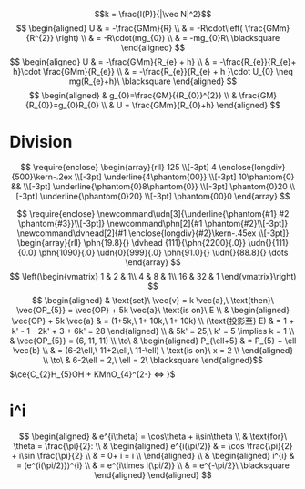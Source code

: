 $$k = \frac{l(P)}{|\vec N|^2}$$
$$
\begin{aligned}
U & = -\frac{GMm}{R} \\
 & = -R\cdot\left( \frac{GMm}{R^{2}} \right) \\
 & = -R\cdot(mg_{0}) \\
 & = -mg_{0}R\ \blacksquare
\end{aligned}
$$
$$
\begin{aligned}
U &  = -\frac{GMm}{R_{e} + h} \\
 & = -\frac{R_{e}}{R_{e}+ h}\cdot \frac{GMm}{R_{e}} \\
 & = -\frac{R_{e}}{R_{e} + h }\cdot U_{0} \neq mg(R_{e}+h)\ \blacksquare
\end{aligned}
$$
$$
\begin{aligned}
 & g_{0}=\frac{GM}{{R_{0}}^{2}} \\
 & \frac{GM}{R_{0}}=g_{0}R_{0} \\
 & U = \frac{GMm}{R_{0}+h}
\end{aligned}
$$
# Division
$$
\require{enclose} 
\begin{array}{rll} 
125  \\[-3pt] 
4 \enclose{longdiv}{500}\kern-.2ex \\[-3pt] 
\underline{4\phantom{00}} \\[-3pt]
10\phantom{0} &&  \\[-3pt] 
\underline{\phantom{0}8\phantom{0}} \\[-3pt] 
\phantom{0}20  \\[-3pt] 
\underline{\phantom{0}20}  \\[-3pt] 
\phantom{00}0 
\end{array} 
$$

$$
\require{enclose} 
\newcommand\udn[3]{\underline{\phantom{#1} #2 \phantom{#3}}\\[-3pt]}
\newcommand\phn[2]{#1 \phantom{#2}\\[-3pt]}
\newcommand\dvhead[2]{#1 \enclose{longdiv}{#2}\kern-.45ex \\[-3pt]}
\begin{array}{rll}
\phn{19.8}{}
\dvhead {111}{\phn{2200}{.0}}
\udn{}{111}{0.0} 
\phn{1090}{.0}  
\udn{0}{999}{.0}
\phn{91.0}{}
\udn{}{88.8}{} 
\dots
\end{array} 
$$
$$
\left(\begin{vmatrix}
1 & 2  & 1\\
4 & 8  & 1\\
16 & 32 & 1
\end{vmatrix}\right)
$$
$$
\begin{aligned}
 & \text{set}\ \vec{v} = k \vec{a},\ \text{then}\ \vec{OP_{5}} = \vec{OP} + 5k \vec{a}\ \text{is on}\ E \\
 & \begin{aligned}
  \vec{OP} + 5k \vec{a}  & = (1+5k,\ 1+ 10k,\ 1+ 10k) \\
 (\text{投影至} E) & = 1 + k' - 1 - 2k' + 3 + 6k' = 28 
\end{aligned} \\
 & 5k' = 25,\ k' = 5 \implies k = 1 \\
 & \vec{OP_{5}} = (6, 11, 11) \\
\to\ & \begin{aligned}
P_{\ell+5} &  = P_{5} + \ell \vec{b}  \\
& = (6-2\ell,\ 11+2\ell,\ 11-\ell) \ \text{is on}\ x = 2 \\
\end{aligned} \\
\to\ & 6-2\ell = 2,\ \ell = 2\ \blacksquare
\end{aligned}$$
$\ce{C_{2}H_{5}OH + KMnO_{4}^{2-} <=> }$
# i^i
$$
\begin{aligned}
 & e^{i\theta} = \cos\theta + i\sin\theta  \\
 & \text{for}\ \theta = \frac{\pi}{2}:  \\
 & \begin{aligned}
 e^{i(\pi/2)}  & = \cos \frac{\pi}{2} + i\sin \frac{\pi}{2} \\
   & = 0+ i = i \\
\end{aligned} \\
 & \begin{aligned}
 i^{i}  & = (e^{i(\pi/2)})^{i} \\
 & = e^{i\times i(\pi/2)} \\
 & = e^{-\pi/2}\ \blacksquare
\end{aligned} 
\end{aligned}
$$
